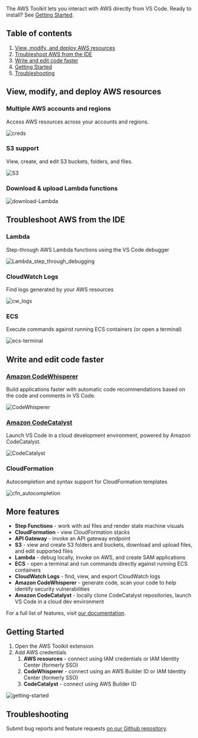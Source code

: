 The AWS Toolkit lets you interact with AWS directly from VS Code. Ready to install? See [Getting Started](#getting-started).

## Table of contents

1. [View, modify, and deploy AWS resources](#view-modify-and-deploy-aws-resources)
2. [Troubleshoot AWS from the IDE](#troubleshoot-aws-from-the-ide)
3. [Write and edit code faster](#write-and-edit-code-faster)
4. [Getting Started](#getting-started)
5. [Troubleshooting](#troubleshooting)

## View, modify, and deploy AWS resources

### Multiple AWS accounts and regions

Access AWS resources across your accounts and regions.

![creds](./resources/marketplace/vscode/creds.gif)

### S3 support

View, create, and edit S3 buckets, folders, and files.

![S3](./resources/marketplace/vscode/S3.gif)

### Download & upload Lambda functions

![download-Lambda](./resources/marketplace/vscode/download-Lambda.gif)

## Troubleshoot AWS from the IDE

### Lambda

Step-through AWS Lambda functions using the VS Code debugger

![Lambda_step_through_debugging](./resources/marketplace/vscode/Lambda_step_through_debugging.gif)

### CloudWatch Logs

Find logs generated by your AWS resources

![cw_logs](./resources/marketplace/vscode/cw_logs.gif)

### ECS

Execute commands against running ECS containers (or open a terminal)

![ecs-terminal](./resources/marketplace/vscode/ecs-terminal.gif)

## Write and edit code faster

### [Amazon CodeWhisperer](https://aws.amazon.com/codewhisperer/)

Build applications faster with automatic code recommendations based on the code and comments in VS Code.

![CodeWhisperer](./resources/marketplace/vscode/codewhisperer.gif)

### [Amazon CodeCatalyst](https://aws.amazon.com/codecatalyst/)

Launch VS Code in a cloud development environment, powered by Amazon CodeCatalyst.

![CodeCatalyst](./resources/marketplace/vscode/CC_dev_env.gif)

### CloudFormation

Autocompletion and syntax support for CloudFormation templates

![cfn_autocompletion](./resources/marketplace/vscode/cfn_autocompletion.gif)

## More features

-   **Step Functions** - work with asl files and render state machine visuals
-   **CloudFormation** - view CloudFormation stacks
-   **API Gateway** - invoke an API gateway endpoint
-   **S3** - view and create S3 folders and buckets, download and upload files, and edit supported files
-   **Lambda** - debug locally, invoke on AWS, and create SAM applications
-   **ECS** - open a terminal and run commands directly against running ECS containers
-   **CloudWatch Logs** - find, view, and export CloudWatch logs
-   **Amazon CodeWhisperer** - generate code, scan your code to help identify security vulnerabilities
-   **Amazon CodeCatalyst** - locally clone CodeCatalyst repositories, launch VS Code in a cloud dev environment

For a full list of features, visit [our documentation](https://docs.aws.amazon.com/toolkit-for-vscode/latest/userguide/working-with-aws.html).

## Getting Started

1. Open the AWS Toolkit extension
2. Add AWS credentials
    1. **AWS resources** - connect using IAM credentials or IAM Identity Center (formerly SSO)
    2. **CodeWhisperer** - connect using an AWS Builder ID or IAM Identity Center (formerly SSO)
    3. **CodeCatalyst** - connect using AWS Builder ID

![getting-started](./resources/marketplace/vscode/getting-started.gif)

## Troubleshooting

Submit bug reports and feature requests [on our Github repository](https://github.com/aws/aws-toolkit-vscode/issues/new/choose).
